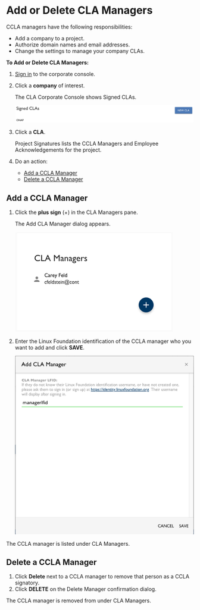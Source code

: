# Add or Delete CLA Managers

CCLA managers have the following responsibilities:

* Add a company to a project.
* Authorize domain names and email addresses.
* Change the settings to manage your company CLAs.

**To Add or Delete CLA Managers:**

1. ​[Sign in](sign-in-to-the-cla-corporate-console.md) to the corporate console.
2. Click a **company** of interest.

   The CLA Corporate Console shows Signed CLAs.

   ​![Signed CLAs](../../.gitbook/assets/cla-signed-clas.png)​

3. Click a **CLA**.

   Project Signatures lists the CCLA Managers and Employee Acknowledgements for the project.

4. Do an action:
   * [Add a CCLA Manager](add-or-delete-cla-managers.md#add-a-ccla-manager)
   * [Delete a CCLA Manager](add-or-delete-cla-managers.md#delete-a-ccla-manager)

## Add a CCLA Manager <a id="add-a-ccla-manager"></a>

1. Click the **plus sign** \(+\) in the CLA Managers pane.

   The Add CLA Manager dialog appears.

   ​![Add CLA Manager pane](../../.gitbook/assets/cla-managers-pane.png)​

2. Enter the Linux Foundation identification of the CCLA manager who you want to add and click **SAVE**.

   ​![Add CLA Manager](../../.gitbook/assets/cla-add-cla-manager.png)​

The CCLA manager is listed under CLA Managers.

## Delete a CCLA Manager <a id="delete-a-ccla-manager"></a>

1. Click **Delete** next to a CCLA manager to remove that person as a CCLA signatory.
2. Click **DELETE** on the Delete Manager confirmation dialog.

The CCLA manager is removed from under CLA Managers.

